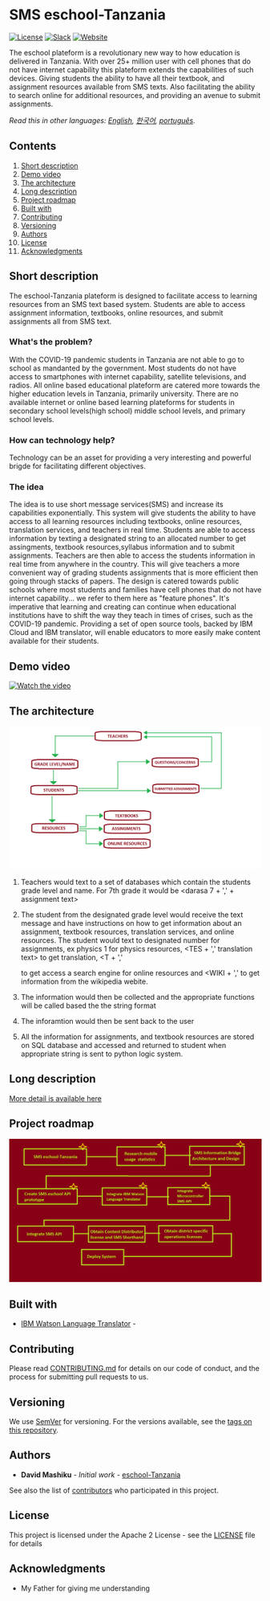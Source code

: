 # SMS eschool-Tanzania

[![License](https://img.shields.io/badge/License-Apache2-blue.svg)](https://www.apache.org/licenses/LICENSE-2.0) [![Slack](https://img.shields.io/badge/Join-Slack-blue)](https://callforcode.org/slack) [![Website](https://img.shields.io/badge/View-Website-blue)](https://code-and-response.github.io/Project-Sample/)

The eschool plateform is a revolutionary new way to how education is delivered in Tanzania. With over 25+ million user with cell phones that do not have internet capability this plateform extends the capabilities of such devices. Giving students the ability to have all their textbook, and assignment resources available from SMS texts. Also facilitating the ability to search online for additional resources, and providing an avenue to submit assignments. 

*Read this in other languages: [English](README.md), [한국어](README.ko.md), [português](README.pt_br.md).*

## Contents

1. [Short description](#short-description)
1. [Demo video](#demo-video)
1. [The architecture](#the-architecture)
1. [Long description](#long-description)
1. [Project roadmap](#project-roadmap)
1. [Built with](#built-with)
1. [Contributing](#contributing)
1. [Versioning](#versioning)
1. [Authors](#authors)
1. [License](#license)
1. [Acknowledgments](#acknowledgments)

## Short description
The eschool-Tanzania plateform is designed to facilitate access to learning resources from an SMS text based system. Students are able to access assignment information, textbooks, online resources, and submit assignments all from SMS text. 

### What's the problem?

With the COVID-19 pandemic students in Tanzania are not able to go to school as mandanted by the government. Most students do not have access to smartphones with internet capability, satellite televisions, and radios. All online based educational plateform are catered more towards the higher education levels in Tanzania, primarily university. There are no available internet or online based learning plateforms for students in secondary school levels(high school) middle school levels, and primary school levels.

### How can technology help?

Technology can be an asset for providing a very interesting and powerful brigde for facilitating different objectives.

### The idea
The idea is to use short message services(SMS) and increase its capabilities exponentially. This system will give students the ability to have access to all learning resources including textbooks, online resources, translation services, and teachers in real time. Students are able to access information by texting a designated string to an allocated number to get assingments, textbook resources,syllabus information and to submit assignments. Teachers are then able to access the students information in real time from anywhere in the country. This will give teachers a more convenient way of grading students assignments that is more efficient then going through stacks of papers. The design is catered towards public schools where most students and families have cell phones that do not have internet capability... we refer to them here as "feature phones". It's imperative that learning and creating can continue when educational institutions have to shift the way they teach in times of crises, such as the COVID-19 pandemic. Providing a set of open source tools, backed by IBM Cloud and IBM translator, will enable educators to more easily make content available for their students. 

## Demo video

[![Watch the video](https://github.com/Code-and-Response/Liquid-Prep/blob/master/images/IBM-interview-video-image.png)](https://youtu.be/vOgCOoy_Bx0)

## The architecture

![Video transcription/translation app](https://github.com/dmashiku07/eschool-Tanzania/blob/master/SMS%20eschool%20system%20daigram_v1.png)

1. Teachers would text to a set of databases which contain the students grade level and name. For 7th grade it would be <darasa 7 + ',' + assignment text>
  
2. The student from the designated grade level would receive the text message and have instructions on how to get information about an assignment, textbook resources, translation services, and online resources. The student would text <ASSN> to designated number for assignments, <subject designation> ex physics 1 for physics resources, <TES + ',' translation text> to get translation, <T + ',' <search text> to get access a search engine for online resources and <WIKI + ',' <wikipedia search text> to get information from the wikipedia webite. 
  
3. The information would then be collected and the appropriate functions will be called based the the string format

4. The inforamtion would then be sent back to the user

5. All the information for assignments, and textbook resources are stored on SQL database and accessed and returned to student when      appropriate string is sent to python logic system. 

## Long description

[More detail is available here](DESCRIPTION.md)

## Project roadmap

![Roadmap](https://github.com/dmashiku07/eschool-Tanzania/blob/master/SMS%20eschool%20RoadMap.png)


## Built with

* [IBM Watson Language Translator](https://www.ibm.com/watson/services/language-translator/) - 


## Contributing

Please read [CONTRIBUTING.md](CONTRIBUTING.md) for details on our code of conduct, and the process for submitting pull requests to us.

## Versioning

We use [SemVer](http://semver.org/) for versioning. For the versions available, see the [tags on this repository](https://github.com/your/project/tags).

## Authors

* **David Mashiku** - *Initial work* - [eschool-Tanzania](https://github.com/dmashiku07/eschool-Tanzania)

See also the list of [contributors](https://github.com/Code-and-Response/Project-Sample/graphs/contributors) who participated in this project.

## License

This project is licensed under the Apache 2 License - see the [LICENSE](LICENSE) file for details

## Acknowledgments

* My Father for giving me understanding
